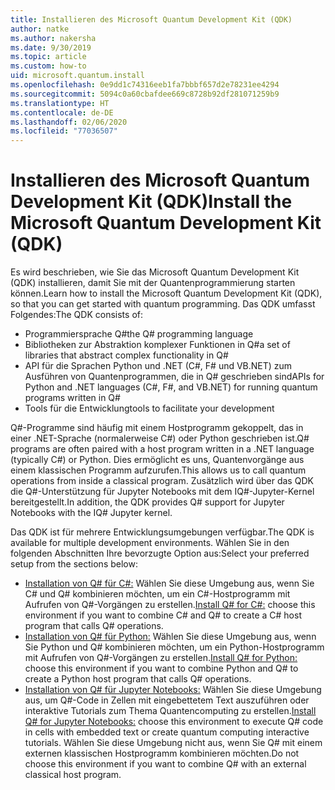 ```yaml
---
title: Installieren des Microsoft Quantum Development Kit (QDK)
author: natke
ms.author: nakersha
ms.date: 9/30/2019
ms.topic: article
ms.custom: how-to
uid: microsoft.quantum.install
ms.openlocfilehash: 0e9dd1c74316eeb1fa7bbbf657d2e78231ee4294
ms.sourcegitcommit: 5094c0a60cbafdee669c8728b92df281071259b9
ms.translationtype: HT
ms.contentlocale: de-DE
ms.lasthandoff: 02/06/2020
ms.locfileid: "77036507"
---
```

# <a name="install-the-microsoft-quantum-development-kit-qdk"></a><span data-ttu-id="2f3d9-102">Installieren des Microsoft Quantum Development Kit (QDK)</span><span class="sxs-lookup"><span data-stu-id="2f3d9-102">Install the Microsoft Quantum Development Kit (QDK)</span></span>

<span data-ttu-id="2f3d9-103">Es wird beschrieben, wie Sie das Microsoft Quantum Development Kit (QDK) installieren, damit Sie mit der Quantenprogrammierung starten können.</span><span class="sxs-lookup"><span data-stu-id="2f3d9-103">Learn how to install the Microsoft Quantum Development Kit (QDK), so that you can get started with quantum programming.</span></span> <span data-ttu-id="2f3d9-104">Das QDK umfasst Folgendes:</span><span class="sxs-lookup"><span data-stu-id="2f3d9-104">The QDK consists of:</span></span>

- <span data-ttu-id="2f3d9-105">Programmiersprache Q#</span><span class="sxs-lookup"><span data-stu-id="2f3d9-105">the Q# programming language</span></span>
- <span data-ttu-id="2f3d9-106">Bibliotheken zur Abstraktion komplexer Funktionen in Q#</span><span class="sxs-lookup"><span data-stu-id="2f3d9-106">a set of libraries that abstract complex functionality in Q#</span></span>
- <span data-ttu-id="2f3d9-107">API für die Sprachen Python und .NET (C#, F# und VB.NET) zum Ausführen von Quantenprogrammen, die in Q# geschrieben sind</span><span class="sxs-lookup"><span data-stu-id="2f3d9-107">APIs for Python and .NET languages (C#, F#, and VB.NET) for running quantum programs written in Q#</span></span>
- <span data-ttu-id="2f3d9-108">Tools für die Entwicklung</span><span class="sxs-lookup"><span data-stu-id="2f3d9-108">tools to facilitate your development</span></span>

<span data-ttu-id="2f3d9-109">Q#-Programme sind häufig mit einem Hostprogramm gekoppelt, das in einer .NET-Sprache (normalerweise C#) oder Python geschrieben ist.</span><span class="sxs-lookup"><span data-stu-id="2f3d9-109">Q# programs are often paired with a host program written in a .NET language (typically C#) or Python.</span></span> <span data-ttu-id="2f3d9-110">Dies ermöglicht es uns, Quantenvorgänge aus einem klassischen Programm aufzurufen.</span><span class="sxs-lookup"><span data-stu-id="2f3d9-110">This allows us to call quantum operations from inside a classical program.</span></span>
<span data-ttu-id="2f3d9-111">Zusätzlich wird über das QDK die Q#-Unterstützung für Jupyter Notebooks mit dem IQ#-Jupyter-Kernel bereitgestellt.</span><span class="sxs-lookup"><span data-stu-id="2f3d9-111">In addition, the QDK provides Q# support for Jupyter Notebooks with the IQ# Jupyter kernel.</span></span>

<span data-ttu-id="2f3d9-112">Das QDK ist für mehrere Entwicklungsumgebungen verfügbar.</span><span class="sxs-lookup"><span data-stu-id="2f3d9-112">The QDK is available for multiple development environments.</span></span> <span data-ttu-id="2f3d9-113">Wählen Sie in den folgenden Abschnitten Ihre bevorzugte Option aus:</span><span class="sxs-lookup"><span data-stu-id="2f3d9-113">Select your preferred setup from the sections below:</span></span>

- <span data-ttu-id="2f3d9-114">[Installation von Q# für C#:](xref:microsoft.quantum.install.cs) Wählen Sie diese Umgebung aus, wenn Sie C# und Q# kombinieren möchten, um ein C#-Hostprogramm mit Aufrufen von Q#-Vorgängen zu erstellen.</span><span class="sxs-lookup"><span data-stu-id="2f3d9-114">[Install Q# for C#:](xref:microsoft.quantum.install.cs) choose this environment if you want to combine C# and Q# to create a C# host program that calls Q# operations.</span></span>
- <span data-ttu-id="2f3d9-115">[Installation von Q# für Python:](xref:microsoft.quantum.install.python) Wählen Sie diese Umgebung aus, wenn Sie Python und Q# kombinieren möchten, um ein Python-Hostprogramm mit Aufrufen von Q#-Vorgängen zu erstellen.</span><span class="sxs-lookup"><span data-stu-id="2f3d9-115">[Install Q# for Python:](xref:microsoft.quantum.install.python) choose this environment if you want to combine Python and Q# to create a Python host program that calls Q# operations.</span></span>
- <span data-ttu-id="2f3d9-116">[Installation von Q# für Jupyter Notebooks:](xref:microsoft.quantum.install.jupyter) Wählen Sie diese Umgebung aus, um Q#-Code in Zellen mit eingebettetem Text auszuführen oder interaktive Tutorials zum Thema Quantencomputing zu erstellen.</span><span class="sxs-lookup"><span data-stu-id="2f3d9-116">[Install Q# for Jupyter Notebooks:](xref:microsoft.quantum.install.jupyter) choose this environment to execute Q# code in cells with embedded text or create quantum computing interactive tutorials.</span></span> <span data-ttu-id="2f3d9-117">Wählen Sie diese Umgebung nicht aus, wenn Sie Q# mit einem externen klassischen Hostprogramm kombinieren möchten.</span><span class="sxs-lookup"><span data-stu-id="2f3d9-117">Do not choose this environment if you want to combine Q# with an external classical host program.</span></span>
